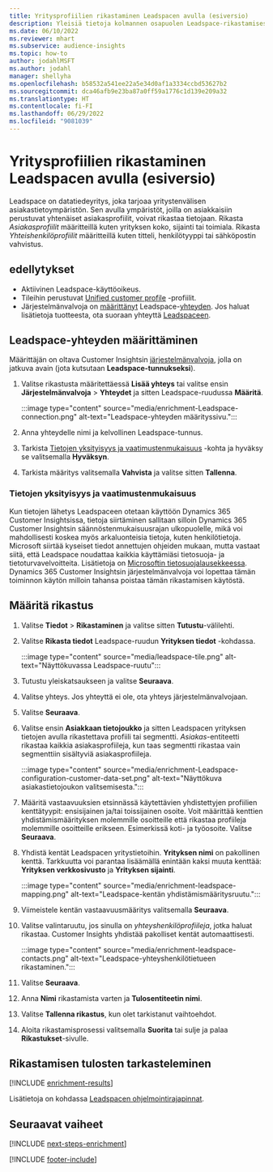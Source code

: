 ```yaml
---
title: Yritysprofiilien rikastaminen Leadspacen avulla (esiversio)
description: Yleisiä tietoja kolmannen osapuolen Leadspace-rikastamisesta.
ms.date: 06/10/2022
ms.reviewer: mhart
ms.subservice: audience-insights
ms.topic: how-to
author: jodahlMSFT
ms.author: jodahl
manager: shellyha
ms.openlocfilehash: b58532a541ee22a5e34d0af1a3334ccbd53627b2
ms.sourcegitcommit: dca46afb9e23ba87a0ff59a1776c1d139e209a32
ms.translationtype: HT
ms.contentlocale: fi-FI
ms.lasthandoff: 06/29/2022
ms.locfileid: "9081039"
---
```

# <a name="enrich-company-profiles-with-leadspace-preview"></a>Yritysprofiilien rikastaminen Leadspacen avulla (esiversio)

Leadspace on datatiedeyritys, joka tarjoaa yritystenvälisen asiakastietoympäristön. Sen avulla ympäristöt, joilla on asiakkaisiin perustuvat yhtenäiset asiakasprofiilit, voivat rikastaa tietojaan. Rikasta *Asiakasprofiilit* määritteillä kuten yrityksen koko, sijainti tai toimiala. Rikasta *Yhteishenkilöprofiilit* määritteillä kuten titteli, henkilötyyppi tai sähköpostin vahvistus.

## <a name="prerequisites"></a>edellytykset

- Aktiivinen Leadspace-käyttöoikeus.
- Tileihin perustuvat [Unified customer profile](customer-profiles.md) -profiilit.
- Järjestelmänvalvoja on [määrittänyt](#configure-the-connection-for-leadspace) Leadspace-[yhteyden](connections.md). Jos haluat lisätietoja tuotteesta, ota suoraan yhteyttä [Leadspaceen](https://www.leadspace.com/leadspace-microsoft-dynamics-365/).

## <a name="configure-the-connection-for-leadspace"></a>Leadspace-yhteyden määrittäminen

Määrittäjän on oltava Customer Insightsin [järjestelmänvalvoja](permissions.md#admin), jolla on jatkuva avain (jota kutsutaan **Leadspace-tunnukseksi**).

1. Valitse rikastusta määritettäessä **Lisää yhteys** tai valitse ensin **Järjestelmänvalvoja** > **Yhteydet** ja sitten Leadspace-ruudussa **Määritä**.

   :::image type="content" source="media/enrichment-Leadspace-connection.png" alt-text="Leadspace-yhteyden määrityssivu.":::

1. Anna yhteydelle nimi ja kelvollinen Leadspace-tunnus.

1. Tarkista [Tietojen yksityisyys ja vaatimustenmukaisuus](#data-privacy-and-compliance) -kohta ja hyväksy se valitsemalla **Hyväksyn**.

1. Tarkista määritys valitsemalla **Vahvista** ja valitse sitten **Tallenna**.

### <a name="data-privacy-and-compliance"></a>Tietojen yksityisyys ja vaatimustenmukaisuus

Kun tietojen lähetys Leadspaceen otetaan käyttöön Dynamics 365 Customer Insightsissa, tietoja siirtäminen sallitaan silloin Dynamics 365 Customer Insightsin säännöstenmukaisuusrajan ulkopuolelle, mikä voi mahdollisesti koskea myös arkaluonteisia tietoja, kuten henkilötietoja. Microsoft siirtää kyseiset tiedot annettujen ohjeiden mukaan, mutta vastaat siitä, että Leadspace noudattaa kaikkia käyttämiäsi tietosuoja- ja tietoturvavelvoitteita. Lisätietoja on [Microsoftin tietosuojalausekkeessa](https://go.microsoft.com/fwlink/?linkid=396732).
Dynamics 365 Customer Insightsin järjestelmänvalvoja voi lopettaa tämän toiminnon käytön milloin tahansa poistaa tämän rikastamisen käytöstä.

## <a name="configure-the-enrichment"></a>Määritä rikastus

1. Valitse **Tiedot** > **Rikastaminen** ja valitse sitten **Tutustu**-välilehti.

1. Valitse **Rikasta tiedot** Leadspace-ruudun **Yrityksen tiedot** -kohdassa.

   :::image type="content" source="media/leadspace-tile.png" alt-text="Näyttökuvassa Leadspace-ruutu":::

1. Tutustu yleiskatsaukseen ja valitse **Seuraava**.

1. Valitse yhteys. Jos yhteyttä ei ole, ota yhteys järjestelmänvalvojaan.

1. Valitse **Seuraava**.

1. Valitse ensin **Asiakkaan tietojoukko** ja sitten Leadspacen yrityksen tietojen avulla rikastettava profiili tai segmentti. *Asiakas*-entiteetti rikastaa kaikkia asiakasprofiileja, kun taas segmentti rikastaa vain segmenttiin sisältyviä asiakasprofiileja.

    :::image type="content" source="media/enrichment-Leadspace-configuration-customer-data-set.png" alt-text="Näyttökuva asiakastietojoukon valitsemisesta.":::

1. Määritä vastaavuuksien etsinnässä käytettävien yhdistettyjen profiilien kenttätyypit: ensisijainen ja/tai toissijainen osoite. Voit määrittää kenttien yhdistämismäärityksen molemmille osoitteille että rikastaa profiileja molemmille osoitteille erikseen. Esimerkissä koti- ja työosoite. Valitse **Seuraava**.

1. Yhdistä kentät Leadspacen yritystietoihin. **Yrityksen nimi** on pakollinen kenttä. Tarkkuutta voi parantaa lisäämällä enintään kaksi muuta kenttää: **Yrityksen verkkosivusto** ja **Yrityksen sijainti**.

   :::image type="content" source="media/enrichment-leadspace-mapping.png" alt-text="Leadspace-kentän yhdistämismääritysruutu.":::

1. Viimeistele kentän vastaavuusmääritys valitsemalla **Seuraava**.

1. Valitse valintaruutu, jos sinulla on *yhteyshenkilöprofiileja*, jotka haluat rikastaa. Customer Insights yhdistää pakolliset kentät automaattisesti.

   :::image type="content" source="media/enrichment-leadspace-contacts.png" alt-text="Leadspace-yhteyshenkilötietueen rikastaminen.":::

1. Valitse **Seuraava**.

1. Anna **Nimi** rikastamista varten ja **Tulosentiteetin nimi**.

1. Valitse **Tallenna rikastus**, kun olet tarkistanut vaihtoehdot.

1. Aloita rikastamisprosessi valitsemalla **Suorita** tai sulje ja palaa **Rikastukset**-sivulle.

## <a name="view-enrichment-results"></a>Rikastamisen tulosten tarkasteleminen

[!INCLUDE [enrichment-results](includes/enrichment-results.md)]

Lisätietoja on kohdassa [Leadspacen ohjelmointirajapinnat](https://support.leadspace.com/hc/en-us/sections/201997649-API).

## <a name="next-steps"></a>Seuraavat vaiheet

[!INCLUDE [next-steps-enrichment](includes/next-steps-enrichment.md)]

[!INCLUDE [footer-include](includes/footer-banner.md)]
